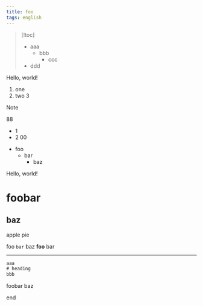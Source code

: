 ```yaml
---
title: foo
tags: english
---
```

> [!toc]
> - aaa
>     - bbb
>         - ccc
> - ddd

Hello, world!

1. one
2. two
3

> [!note]
> 88
> - 1
> - 2
> 00

- foo
    - bar
        - baz

Hello, world!

# foobar
## baz
apple
pie

foo `bar` baz **foo** bar

---

```js
aaa
# heading
bbb
```

foobar
baz

end
